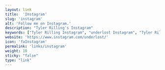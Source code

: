 ```yaml
---
layout: link
title:  'Instagram'
slug: 'instagram'
alt: 'Follow me on Instagram.'
description: "Tyler Rilling's Instagram"
keywords: ["Tyler Rilling Instagram", "underlost Instagram", "Tyler Rilling"]
website: 'https://www.instagram.com/underlost/'
icon: 'faInstagram'
permalink: 'links/instagram'
weight: 10
sticky: "false"
type: "link"
---
```

